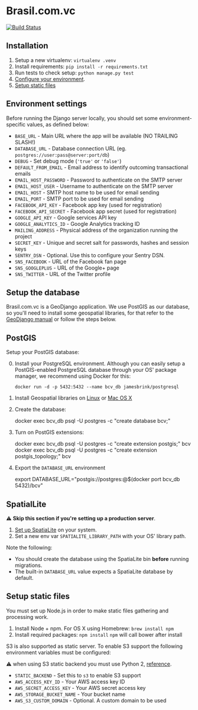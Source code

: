 Brasil.com.vc
=============

[![Build Status](https://travis-ci.org/brasilcomvc/brasilcomvc.svg)](https://travis-ci.org/brasilcomvc/brasilcomvc)


Installation
------------

1. Setup a new virtualenv: `virtualenv .venv`
2. Install requirements: `pip install -r requirements.txt`
3. Run tests to check setup: `python manage.py test`
4. [Configure your environment](#environment-settings).
5. [Setup static files](#setup-static-files)


Environment settings
--------------------

Before running the Django server locally, you should set some environment-
specific values, as defined below:

- `BASE_URL` - Main URL where the app will be available (NO TRAILING SLASH!)
- `DATABASE_URL` - Database connection URL (eg. `postgres://user:pass@server:port/db`)
- `DEBUG` - Set debug mode (`'true'` or `'false'`)
- `DEFAULT_FROM_EMAIL` - Email address to identify outcoming transactional emails
- `EMAIL_HOST_PASSWORD` - Password to authenticate on the SMTP server
- `EMAIL_HOST_USER` - Username to authenticate on the SMTP server
- `EMAIL_HOST` - SMTP host name to be used for email sending
- `EMAIL_PORT` - SMTP port to be used for email sending
- `FACEBOOK_API_KEY` - Facebook app key (used for registration)
- `FACEBOOK_API_SECRET` - Facebook app secret (used for registration)
- `GOOGLE_API_KEY` - Google services API key
- `GOOGLE_ANALYTICS_ID` - Google Analytics tracking ID
- `MAILING_ADDRESS` - Physical address of the organization running the project
- `SECRET_KEY` - Unique and secret salt for passwords, hashes and session keys
- `SENTRY_DSN` - Optional. Use this to configure your Sentry DSN.
- `SNS_FACEBOOK` - URL of the Facebook fan page
- `SNS_GOOGLEPLUS` - URL of the Google+ page
- `SNS_TWITTER` - URL of the Twitter profile


Setup the database
------------------

Brasil.com.vc is a GeoDjango application. We use PostGIS as our database, so
you'll need to install some geospatial libraries, for that refer to the
[GeoDjango manual](https://docs.djangoproject.com/en/1.7/ref/contrib/gis/install/geolibs/) or follow the steps below.


## PostGIS

Setup your PostGIS database:

0. Install your PostgreSQL environment. Although you can easily setup a
   PostGIS-enabled PostgreSQL database through your OS' package manager, we
   recommend using Docker for this:

    `docker run -d -p 5432:5432 --name bcv_db jamesbrink/postgresql`

0. Install Geospatial libraries on [Linux](https://docs.djangoproject.com/en/1.7/ref/contrib/gis/install/geolibs/#installing-geospatial-libraries) or [Mac OS X](https://docs.djangoproject.com/en/1.7/ref/contrib/gis/install/#homebrew)
0. Create the database:

    docker exec bcv_db psql -U postgres -c "create database bcv;"

0. Turn on PostGIS extensions:

    docker exec bcv_db psql -U postgres -c "create extension postgis;" bcv
    docker exec bcv_db psql -U postgres -c "create extension postgis_topology;" bcv

0. Export the `DATABASE_URL` environment

    export DATABASE_URL="postgis://postgres:@$(docker port bcv_db 5432)/bcv"


## SpatialLite


:warning: **Skip this section if you're setting up a production server**.


1. [Set up SpatiaLite](https://docs.djangoproject.com/en/1.7/ref/contrib/gis/install/spatialite/) on your system.
2. Set a new env var `SPATIALITE_LIBRARY_PATH` with your OS' library path.

Note the following:

- You should create the database using the SpatiaLite bin **before** running migrations.
- The built-in `DATABASE_URL` value expects a SpatiaLite database by default.


Setup static files
------------------

You must set up Node.js in order to make static files gathering and processing
work.

1. Install Node + npm. For OS X using Homebrew: `brew install npm`
2. Install required packages: `npm install`
   `npm` will call bower after install

S3 is also supported as static server. To enable S3 support the following environment variables must be configured:

:warning: when using S3 static backend you must use Python 2, [reference](http://code.larlet.fr/django-storages/issue/155/python-3-support).

- `STATIC_BACKEND` - Set this to `s3` to enable S3 support
- `AWS_ACCESS_KEY_ID` - Your AWS access key ID
- `AWS_SECRET_ACCESS_KEY` - Your AWS secret access key
- `AWS_STORAGE_BUCKET_NAME` - Your bucket name
- `AWS_S3_CUSTOM_DOMAIN` - Optional. A custom domain to be used
